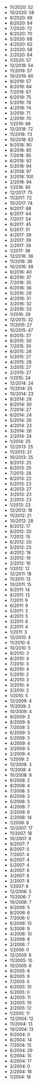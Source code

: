 *  11/2020: 52
*  10/2020: 58
*  9/2020: 68
*  8/2020: 64
*  7/2020: 72
*  6/2020: 70
*  5/2020: 68
*  4/2020: 62
*  3/2020: 58
*  2/2020: 64
*  1/2020: 57
*  12/2019: 54
*  11/2019: 57
*  10/2019: 60
*  9/2019: 57
*  8/2019: 64
*  7/2019: 67
*  6/2019: 75
*  5/2019: 78
*  4/2019: 74
*  3/2019: 71
*  2/2019: 70
*  1/2019: 68
*  12/2018: 72
*  11/2018: 73
*  10/2018: 82
*  9/2018: 90
*  8/2018: 85
*  7/2018: 85
*  6/2018: 92
*  5/2018: 94
*  4/2018: 97
*  3/2018: 100
*  2/2018: 94
*  1/2018: 95
*  12/2017: 75
*  11/2017: 72
*  10/2017: 74
*  9/2017: 68
*  8/2017: 64
*  7/2017: 54
*  6/2017: 45
*  5/2017: 51
*  4/2017: 39
*  3/2017: 39
*  2/2017: 38
*  1/2017: 38
*  12/2016: 36
*  11/2016: 36
*  10/2016: 39
*  9/2016: 40
*  8/2016: 37
*  7/2016: 35
*  6/2016: 36
*  5/2016: 29
*  4/2016: 31
*  3/2016: 32
*  2/2016: 33
*  1/2016: 29
*  12/2015: 32
*  11/2015: 27
*  10/2015: 47
*  9/2015: 37
*  8/2015: 30
*  7/2015: 30
*  6/2015: 28
*  5/2015: 27
*  4/2015: 28
*  3/2015: 27
*  2/2015: 27
*  1/2015: 24
*  12/2014: 24
*  11/2014: 25
*  10/2014: 23
*  9/2014: 28
*  8/2014: 30
*  7/2014: 27
*  6/2014: 24
*  5/2014: 26
*  4/2014: 23
*  3/2014: 26
*  2/2014: 24
*  1/2014: 25
*  12/2013: 25
*  11/2013: 21
*  10/2013: 25
*  9/2013: 25
*  8/2013: 25
*  7/2013: 28
*  6/2013: 22
*  5/2013: 23
*  4/2013: 27
*  3/2013: 23
*  2/2013: 23
*  1/2013: 23
*  12/2012: 18
*  11/2012: 21
*  10/2012: 28
*  9/2012: 17
*  8/2012: 20
*  7/2012: 15
*  6/2012: 20
*  5/2012: 23
*  4/2012: 18
*  3/2012: 19
*  2/2012: 16
*  1/2012: 12
*  12/2011: 18
*  11/2011: 13
*  10/2011: 15
*  9/2011: 14
*  8/2011: 13
*  7/2011: 9
*  6/2011: 9
*  5/2011: 3
*  4/2011: 5
*  3/2011: 6
*  2/2011: 4
*  1/2011: 3
*  12/2010: 4
*  11/2010: 6
*  10/2010: 5
*  9/2010: 3
*  8/2010: 4
*  7/2010: 3
*  6/2010: 4
*  5/2010: 2
*  4/2010: 3
*  3/2010: 4
*  2/2010: 2
*  1/2010: 5
*  12/2009: 4
*  11/2009: 2
*  10/2009: 4
*  9/2009: 3
*  8/2009: 8
*  7/2009: 3
*  6/2009: 3
*  5/2009: 3
*  4/2009: 4
*  3/2009: 5
*  2/2009: 4
*  1/2009: 2
*  12/2008: 3
*  11/2008: 4
*  10/2008: 9
*  9/2008: 2
*  8/2008: 4
*  7/2008: 3
*  6/2008: 3
*  5/2008: 3
*  4/2008: 7
*  3/2008: 6
*  2/2008: 14
*  1/2008: 8
*  12/2007: 17
*  11/2007: 18
*  10/2007: 6
*  9/2007: 7
*  8/2007: 0
*  7/2007: 4
*  6/2007: 4
*  5/2007: 4
*  4/2007: 6
*  3/2007: 6
*  2/2007: 8
*  1/2007: 6
*  12/2006: 5
*  11/2006: 7
*  10/2006: 7
*  9/2006: 5
*  8/2006: 6
*  7/2006: 0
*  6/2006: 13
*  5/2006: 9
*  4/2006: 10
*  3/2006: 6
*  2/2006: 7
*  1/2006: 0
*  12/2005: 8
*  11/2005: 10
*  10/2005: 8
*  9/2005: 8
*  8/2005: 9
*  7/2005: 0
*  6/2005: 10
*  5/2005: 0
*  4/2005: 11
*  3/2005: 10
*  2/2005: 12
*  1/2005: 11
*  12/2004: 12
*  11/2004: 13
*  10/2004: 13
*  9/2004: 0
*  8/2004: 14
*  7/2004: 15
*  6/2004: 29
*  5/2004: 15
*  4/2004: 17
*  3/2004: 0
*  2/2004: 18
*  1/2004: 18